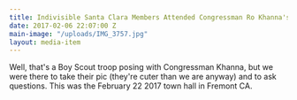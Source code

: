 ```yaml
---
title: Indivisible Santa Clara Members Attended Congressman Ro Khanna's Town Hall.
date: 2017-02-06 22:07:00 Z
main-image: "/uploads/IMG_3757.jpg"
layout: media-item
---
```


Well, that's a Boy Scout troop posing with Congressman Khanna, but we were there to take their pic (they're cuter than we are anyway) and to ask questions.  This was the February 22 2017 town hall in Fremont CA.
